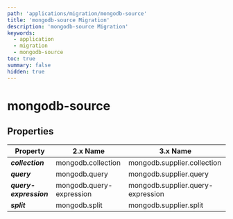 ```yaml
---
path: 'applications/migration/mongodb-source'
title: 'mongodb-source Migration'
description: 'mongodb-source Migration'
keywords:
  - application
  - migration
  - mongodb-source
toc: true
summary: false
hidden: true
---
```


# mongodb-source

## Properties

| Property               | 2.x Name                 | 3.x Name                          |
| ---------------------- | ------------------------ | --------------------------------- |
| **_collection_**       | mongodb.collection       | mongodb.supplier.collection       |
| **_query_**            | mongodb.query            | mongodb.supplier.query            |
| **_query-expression_** | mongodb.query-expression | mongodb.supplier.query-expression |
| **_split_**            | mongodb.split            | mongodb.supplier.split            |
